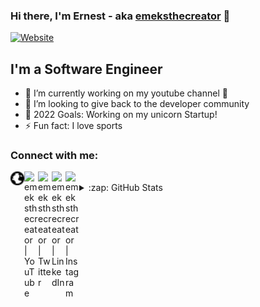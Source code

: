 ### Hi there, I'm Ernest - aka [emeksthecreator][website] 👋

[![Website](https://img.shields.io/website?label=emeksthecreator.com&style=for-the-badge&url=https%3A%2F%2Femeksthecreator.com)](https://emeksthecreator.com)


## I'm a Software Engineer

- 🌱 I’m currently working on my youtube channel 🤣
- 👯 I’m looking to give back to the developer community
- 🥅 2022 Goals: Working on my unicorn Startup!
- ⚡ Fun fact: I love sports

### Connect with me:

[<img align="left" alt="emeksthecreator.com" width="22px" src="https://raw.githubusercontent.com/iconic/open-iconic/master/svg/globe.svg" />][website]
[<img align="left" color='white' alt="emeksthecreator | YouTube" width="22px" src="https://cdn.jsdelivr.net/npm/simple-icons@v3/icons/youtube.svg" />][youtube]
[<img align="left" alt="emeksthecreator | Twitter" width="22px" src="https://cdn.jsdelivr.net/npm/simple-icons@v3/icons/twitter.svg" />][twitter]
[<img align="left" alt="emeksthecreator | LinkedIn" width="22px" src="https://cdn.jsdelivr.net/npm/simple-icons@v3/icons/linkedin.svg" />][linkedin]
[<img align="left" alt="emeksthecreator | Instagram" width="22px" src="https://cdn.jsdelivr.net/npm/simple-icons@v3/icons/instagram.svg" />][instagram]

<br />

<details>
  <summary align="left">:zap: GitHub Stats</summary>

  <img align="left" alt="ErnestCodes GitHub Stats" src="https://github-readme-stats.vercel.app/api?username=ErnestCodes&show_icons=true&hide_border=true" />

</details>

[website]: https://nnaemeka-f1184.web.app/
[twitter]: https://twitter.com/emeksthecreator
[youtube]: https://www.youtube.com/channel/UCAyW3x4ob9Ne69Md9nYqD8w
[instagram]: https://instagram.com/emeksthecreator
[linkedin]: https://www.linkedin.com/in/nnaemeka-onukwube-a75a33199/
